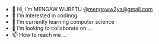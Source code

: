 - 👋 Hi, I’m MENGAW WUBETU   @mengaww2ya@gmail.com
- 👀 I’m interested in codinng 
- 🌱 I’m currently learning computer science
- 💞️ I’m looking to collaborate on ...
- 📫 How to reach me ...

<!---
mengaww2ya/mengaww2ya is a ✨ special ✨ repository because its `README.md` (this file) appears on your GitHub profile.
You can click the Preview link to take a look at your changes.
--->

